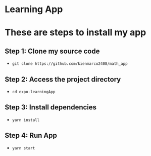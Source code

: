 # Learning App

# These are steps to install my app

## Step 1: Clone my source code

- `git clone https://github.com/kienmarco2408/math_app`

## Step 2: Access the project directory

- `cd expo-learningApp`

## Step 3: Install dependencies

- `yarn install`

## Step 4: Run App

- `yarn start`
